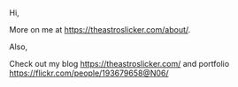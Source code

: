Hi,

More on me at https://theastroslicker.com/about/.

Also,

Check out my blog https://theastroslicker.com/ and portfolio https://flickr.com/people/193679658@N06/
